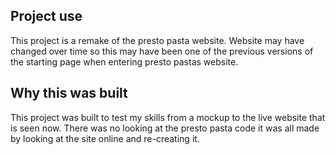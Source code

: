 ## Project use

This project is a remake of the presto pasta website. Website may have changed over time so this may have been one of the previous versions of the starting page when entering presto pastas website.

## Why this was built

This project was built to test my skills from a mockup to the live website that is seen now. There was no looking at the presto pasta code it was all made by looking at the site online and re-creating it.
